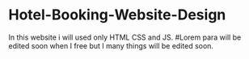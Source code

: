 # Hotel-Booking-Website-Design
In this website i will used only HTML CSS and JS.
#Lorem para will be edited soon when I free but I many things will be edited soon.
